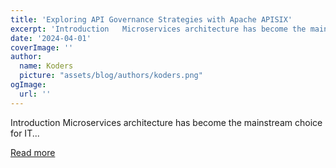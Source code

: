 ```yaml
---
title: 'Exploring API Governance Strategies with Apache APISIX'
excerpt: 'Introduction   Microservices architecture has become the mainstream choice for IT...'
date: '2024-04-01'
coverImage: ''
author:
  name: Koders
  picture: "assets/blog/authors/koders.png"
ogImage:
  url: ''
---
```


Introduction   Microservices architecture has become the mainstream choice for IT...

[Read more](https://dev.to/apisix/exploring-api-governance-strategies-with-apache-apisix-2nf4)
